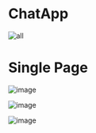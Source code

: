 # ChatApp

![all](https://github.com/AleksandrKonst/ChatApp/assets/40522320/3b24ba5c-d5da-4abc-a19c-0ab65dbd8763)

# Single Page
![image](https://github.com/AleksandrKonst/ChatApp/assets/40522320/83fa4463-2258-4945-80b9-9ab98a7eafd1)

![image](https://github.com/AleksandrKonst/ChatApp/assets/40522320/0574ac06-93e4-4c1b-b433-10d74ee6f910)

![image](https://github.com/AleksandrKonst/ChatApp/assets/40522320/420e86ba-ae05-4b1a-9ee7-c6e4e500ae23)
